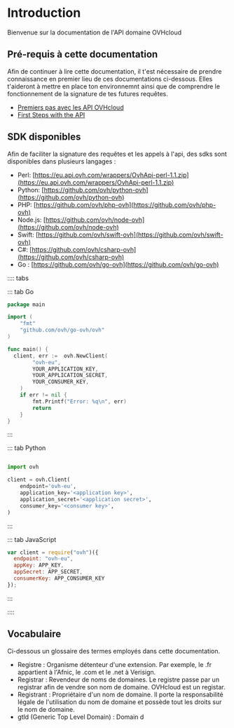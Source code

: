 # Introduction

Bienvenue sur la documentation de l'API domaine OVHcloud

## Pré-requis à cette documentation

Afin de continuer à lire cette documentation, il t'est nécessaire de prendre connaissance en premier lieu de ces documentations ci-dessous. Elles t'aideront à mettre en place ton environnemnt ainsi que de comprendre le fonctionnement de la signature de tes futures requêtes.

- [Premiers pas avec les API OVHcloud](https://docs.ovh.com/fr/api/api-premiers-pas/)
- [First Steps with the API](https://docs.ovh.com/gb/en/customer/first-steps-with-ovh-api/)

## SDK disponibles

Afin de faciliter la signature des requêtes et les appels à l'api, des sdks sont disponibles dans plusieurs langages :

- Perl: [https://eu.api.ovh.com/wrappers/OvhApi-perl-1.1.zip](https://eu.api.ovh.com/wrappers/OvhApi-perl-1.1.zip)
- Python: [https://github.com/ovh/python-ovh](https://github.com/ovh/python-ovh)
- PHP: [https://github.com/ovh/php-ovh](https://github.com/ovh/php-ovh)
- Node.js: [https://github.com/ovh/node-ovh](https://github.com/ovh/node-ovh)
- Swift: [https://github.com/ovh/swift-ovh](https://github.com/ovh/swift-ovh)
- C#: [https://github.com/ovh/csharp-ovh](https://github.com/ovh/csharp-ovh)
- Go : [https://github.com/ovh/go-ovh](https://github.com/ovh/go-ovh)

:::: tabs

::: tab Go

```go
package main

import (
	"fmt"
	"github.com/ovh/go-ovh/ovh"
)

func main() {
  client, err :=  ovh.NewClient(
		"ovh-eu",
		YOUR_APPLICATION_KEY,
		YOUR_APPLICATION_SECRET,
		YOUR_CONSUMER_KEY,
	)
	if err != nil {
		fmt.Printf("Error: %q\n", err)
		return
	}
}
```

:::

::: tab Python

```python

import ovh

client = ovh.Client(
    endpoint='ovh-eu',
    application_key='<application key>',
    application_secret='<application secret>',
    consumer_key='<consumer key>',
)
```

:::

::: tab JavaScript

```javascript
var client = require("ovh")({
  endpoint: "ovh-eu",
  appKey: APP_KEY,
  appSecret: APP_SECRET,
  consumerKey: APP_CONSUMER_KEY
});
```

:::

::::

## Vocabulaire

Ci-dessous un glossaire des termes employés dans cette documentation.

- Registre : Organisme détenteur d'une extension. Par exemple, le .fr appartient à l'Afnic, le .com et le .net à Verisign.
- Registrar : Revendeur de noms de domaines. Le registre passe par un registrar afin de vendre son nom de domaine. OVHcloud est un registar.
- Registrant : Propriétaire d'un nom de domaine. Il porte la responsabilité légale de l'utilisation du nom de domaine et possède tout les droits sur le nom de domaine.
- gtld (Generic Top Level Domain) : Domain d
